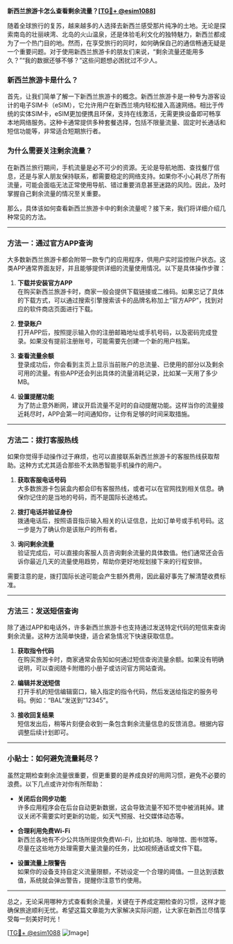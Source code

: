 **新西兰旅游卡怎么查看剩余流量？[[TG💪+ @esim1088](https://t.me/s/esim1088)]**

随着全球旅行的复苏，越来越多的人选择去新西兰感受那片纯净的土地。无论是探索南岛的壮丽峡湾、北岛的火山温泉，还是体验毛利文化的独特魅力，新西兰都成为了一个热门目的地。然而，在享受旅行的同时，如何确保自己的通信畅通无疑是一个重要问题。对于使用新西兰旅游卡的朋友们来说，“剩余流量还能用多久？”“我的数据还够不够？”这些问题想必困扰过不少人。

### 新西兰旅游卡是什么？

首先，让我们简单了解一下新西兰旅游卡的概念。新西兰旅游卡是一种专为游客设计的电子SIM卡（eSIM），它允许用户在新西兰境内轻松接入高速网络。相比于传统的实体SIM卡，eSIM更加便携且环保，支持在线激活，无需更换设备即可畅享本地网络服务。这种卡通常提供多种套餐选择，包括不限量流量、固定时长通话和短信功能等，非常适合短期旅行者。

### 为什么需要关注剩余流量？

在新西兰旅行期间，手机流量是必不可少的资源。无论是导航地图、查找餐厅信息，还是与家人朋友保持联系，都需要稳定的网络支持。如果你不小心耗尽了所有流量，可能会面临无法正常使用导航、错过重要消息甚至迷路的风险。因此，及时掌握自己剩余流量的情况至关重要。

那么，具体该如何查看新西兰旅游卡中的剩余流量呢？接下来，我们将详细介绍几种常见的方法。

---

### 方法一：通过官方APP查询

大多数新西兰旅游卡都会附带一款专门的应用程序，供用户实时监控账户状态。这类APP通常界面友好，并且能够提供详细的流量使用情况。以下是具体操作步骤：

1. **下载并安装官方APP**  
   在购买新西兰旅游卡时，商家一般会提供下载链接或二维码。如果忘记了具体的下载方式，可以通过搜索引擎搜索该卡的品牌名称加上“官方APP”，找到对应的软件商店页面进行下载。

2. **登录账户**  
   打开APP后，按照提示输入你的注册邮箱地址或手机号码，以及密码完成登录。如果没有提前注册账号，可能需要先创建一个新的用户档案。

3. **查看流量余额**  
   登录成功后，你会看到主页上显示当前账户的总流量、已使用的部分以及剩余可用的流量。有些APP还会列出具体的流量消耗记录，比如某一天用了多少MB。

4. **设置提醒功能**  
   为了防止意外断网，建议开启流量不足时的自动提醒功能。这样当你的流量接近耗尽时，APP会第一时间通知你，让你有足够的时间采取措施。

---

### 方法二：拨打客服热线

如果你觉得手动操作过于麻烦，也可以直接联系新西兰旅游卡的客服热线获取帮助。这种方式尤其适合那些不太熟悉智能手机操作的用户。

1. **获取客服电话号码**  
   大多数旅游卡包装盒内都会印有客服热线，或者可以在官网找到相关信息。确保你记住的是当地的号码，而不是国际长途格式。

2. **拨打电话并验证身份**  
   拨通电话后，按照语音指示输入相关的认证信息，比如订单号或手机号码。这一步是为了确认你是该账户的所有者。

3. **询问剩余流量**  
   验证完成后，可以直接向客服人员咨询剩余流量的具体数值。他们通常还会告诉你最近几天的流量使用趋势，帮助你更好地规划接下来的行程安排。

需要注意的是，拨打国际长途可能会产生额外费用，因此最好事先了解清楚收费标准。

---

### 方法三：发送短信查询

除了通过APP和电话外，许多新西兰旅游卡也支持通过发送特定代码的短信来查询剩余流量。这种方法简单快捷，适合紧急情况下快速获取信息。

1. **获取指令代码**  
   在购买旅游卡时，商家通常会告知如何通过短信查询流量余额。如果没有明确说明，可以查阅随卡附赠的小册子或访问官方网站查询。

2. **编辑并发送短信**  
   打开手机的短信编辑窗口，输入指定的指令代码，然后发送给指定的服务号码。例如：“BAL”发送到“12345”。

3. **接收回复结果**  
   短信发出后，稍等片刻便会收到一条包含剩余流量信息的反馈消息。根据内容调整后续计划即可。

---

### 小贴士：如何避免流量耗尽？

虽然定期检查剩余流量很重要，但更重要的是养成良好的用网习惯，避免不必要的浪费。以下几点或许对你有所帮助：

- **关闭后台同步功能**  
  许多应用程序会在后台自动更新数据，这会导致流量不知不觉中被消耗掉。建议关闭不需要实时更新的功能，如天气预报、社交媒体动态等。

- **合理利用免费Wi-Fi**  
  新西兰各地有不少公共场所提供免费Wi-Fi，比如机场、咖啡馆、图书馆等。尽量在这些地方处理需要大量流量的任务，比如视频通话或文件下载。

- **设置流量上限警告**  
  如果你的设备支持自定义流量限额，不妨设定一个合理的阈值。一旦达到该数值，系统就会弹出警告，提醒你注意节约使用。

---

总之，无论采用哪种方式查看剩余流量，关键在于养成定期检查的习惯，这样才能确保旅途顺利无忧。希望这篇文章能为大家解决实际问题，让大家在新西兰尽情享受每一刻美好时光！

[[TG💪+ @esim1088](https://t.me/s/esim1088) ![Image](https://i.postimg.cc/4NQfJmqS/Snipaste-2025-05-13-00-14-12.png)]